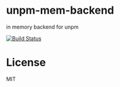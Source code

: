 unpm-mem-backend
================

in memory backend for unpm

[![Build Status](https://travis-ci.org/hayes/unpm-mem-backend.png?branch=master)](https://travis-ci.org/hayes/unpm-mem-backend)
# License
MIT
